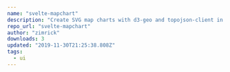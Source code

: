 ```yaml
---
name: "svelte-mapchart"
description: "Create SVG map charts with d3-geo and topojson-client in Svelte."
repo_url: "svelte-mapchart"
author: "zimrick"
downloads: 3
updated: "2019-11-30T21:25:38.808Z"
tags: 
  - ui
---
```


